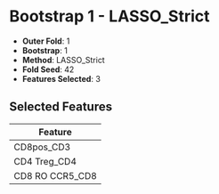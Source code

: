 # Bootstrap 1 - LASSO_Strict

- **Outer Fold**: 1
- **Bootstrap**: 1
- **Method**: LASSO_Strict
- **Fold Seed**: 42
- **Features Selected**: 3

## Selected Features

| Feature |
|---------|
| CD8pos_CD3 |
| CD4 Treg_CD4 |
| CD8 RO CCR5_CD8 |
